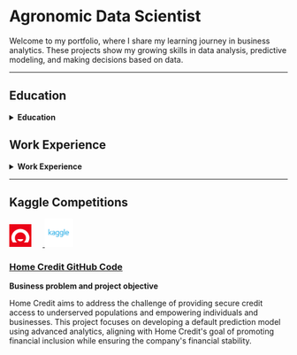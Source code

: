 # Agronomic Data Scientist

Welcome to my portfolio, where I share my learning journey in business analytics. These projects show my growing skills in data analysis, predictive modeling, and making decisions based on data.

------------------------------------------------------------------------
## Education

<details>
  <summary><strong>Education</strong></summary>
  
  <ul>
    <li><strong>Master of Science in Business Analytics</strong> - University of Utah, Salt Lake City, UT, United States</li>
    <li><strong>MBA in Business and Entrepreneurship</strong> - PUC RS, Porto Alegre, Brazil</li>
    <li><strong>Specialist in Soil Management</strong> - Esalq USP, Piracicaba, Brazil</li>
    <li><strong>Bachelor's Degree in Agronomy</strong> - UEL, Londrina, Brazil</li>
  </ul>

</details>

## Work Experience

<details>
  <summary><strong>Work Experience</strong></summary>

  <ul>
    <li><strong>Data Entry Specialist and Assistant Buyer</strong> - The University of Utah Campus Store, April 2023-present</li>
    <li><strong>Founder/CEO/Senior Crop Advisor</strong> - Apta Agribusiness, July 2010 - July 2023</li>
    <li><strong>Junior Crop Advisor and Precision Agriculture Analyst</strong> - Insolo Agricultural Management, August 2004 - June 2010</li>
  </ul>

</details>

  ------------------------------------------------------------------------

## Kaggle Competitions
<p align="left">
   <a href="https://www.kaggle.com/organizations/home-credit-group">
      <img src="images/home_credit_logo.png" alt="Home Credit Logo" style="width: 8%; max-width: 80px; margin-right: 20px; display: inline-block;" />
   </a>
   <a href="https://www.kaggle.com/competitions/home-credit-default-risk">
      <img src="images/kaggle_logo.png" alt="Kaggle Logo" style="width: 10%; max-width: 1000px; display: inline-block;" />
   </a>
</p>


### [Home Credit GitHub Code](https://github.com/kleytonrps/Home_Credit_Project/blob/main/Home_Credit_Kleyton.qmd) 


**Business problem and project objective**

Home Credit aims to address the challenge of providing secure credit access to underserved populations and empowering individuals and businesses. This project focuses on developing a default prediction model using advanced analytics, aligning with Home Credit's goal of promoting financial inclusion while ensuring the company's financial stability.


